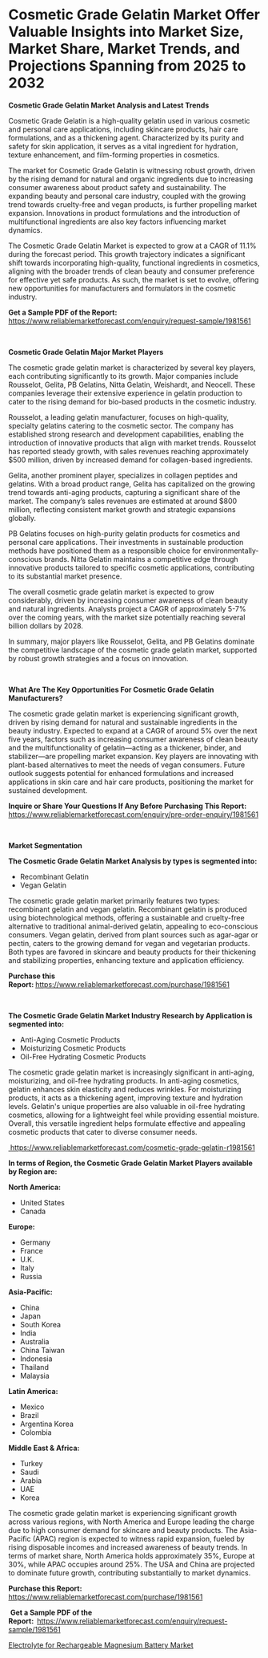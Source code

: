 <p><h1>Cosmetic Grade Gelatin Market Offer Valuable Insights into Market Size, Market Share, Market Trends, and Projections Spanning from 2025 to 2032</h1></p><p><strong>Cosmetic Grade Gelatin Market Analysis and Latest Trends</strong></p>
<p><p>Cosmetic Grade Gelatin is a high-quality gelatin used in various cosmetic and personal care applications, including skincare products, hair care formulations, and as a thickening agent. Characterized by its purity and safety for skin application, it serves as a vital ingredient for hydration, texture enhancement, and film-forming properties in cosmetics.</p><p>The market for Cosmetic Grade Gelatin is witnessing robust growth, driven by the rising demand for natural and organic ingredients due to increasing consumer awareness about product safety and sustainability. The expanding beauty and personal care industry, coupled with the growing trend towards cruelty-free and vegan products, is further propelling market expansion. Innovations in product formulations and the introduction of multifunctional ingredients are also key factors influencing market dynamics.</p><p>The Cosmetic Grade Gelatin Market is expected to grow at a CAGR of 11.1% during the forecast period. This growth trajectory indicates a significant shift towards incorporating high-quality, functional ingredients in cosmetics, aligning with the broader trends of clean beauty and consumer preference for effective yet safe products. As such, the market is set to evolve, offering new opportunities for manufacturers and formulators in the cosmetic industry.</p></p>
<p><strong>Get a Sample PDF of the Report:&nbsp;</strong> <a href="https://www.reliablemarketforecast.com/enquiry/request-sample/1981561?utm_campaign=3174&utm_medium=2&utm_source=Github&utm_content=ia&utm_term=03042025&utm_id=cosmetic-grade-gelatin">https://www.reliablemarketforecast.com/enquiry/request-sample/1981561</a></p>
<p>&nbsp;</p>
<p><strong>Cosmetic Grade Gelatin Major Market Players</strong></p>
<p><p>The cosmetic grade gelatin market is characterized by several key players, each contributing significantly to its growth. Major companies include Rousselot, Gelita, PB Gelatins, Nitta Gelatin, Weishardt, and Neocell. These companies leverage their extensive experience in gelatin production to cater to the rising demand for bio-based products in the cosmetic industry.</p><p>Rousselot, a leading gelatin manufacturer, focuses on high-quality, specialty gelatins catering to the cosmetic sector. The company has established strong research and development capabilities, enabling the introduction of innovative products that align with market trends. Rousselot has reported steady growth, with sales revenues reaching approximately $500 million, driven by increased demand for collagen-based ingredients.</p><p>Gelita, another prominent player, specializes in collagen peptides and gelatins. With a broad product range, Gelita has capitalized on the growing trend towards anti-aging products, capturing a significant share of the market. The company’s sales revenues are estimated at around $800 million, reflecting consistent market growth and strategic expansions globally.</p><p>PB Gelatins focuses on high-purity gelatin products for cosmetics and personal care applications. Their investments in sustainable production methods have positioned them as a responsible choice for environmentally-conscious brands. Nitta Gelatin maintains a competitive edge through innovative products tailored to specific cosmetic applications, contributing to its substantial market presence.</p><p>The overall cosmetic grade gelatin market is expected to grow considerably, driven by increasing consumer awareness of clean beauty and natural ingredients. Analysts project a CAGR of approximately 5-7% over the coming years, with the market size potentially reaching several billion dollars by 2028.</p><p>In summary, major players like Rousselot, Gelita, and PB Gelatins dominate the competitive landscape of the cosmetic grade gelatin market, supported by robust growth strategies and a focus on innovation.</p></p>
<p>&nbsp;</p>
<p><strong>What Are The Key Opportunities For Cosmetic Grade Gelatin Manufacturers?</strong></p>
<p><p>The cosmetic grade gelatin market is experiencing significant growth, driven by rising demand for natural and sustainable ingredients in the beauty industry. Expected to expand at a CAGR of around 5% over the next five years, factors such as increasing consumer awareness of clean beauty and the multifunctionality of gelatin—acting as a thickener, binder, and stabilizer—are propelling market expansion. Key players are innovating with plant-based alternatives to meet the needs of vegan consumers. Future outlook suggests potential for enhanced formulations and increased applications in skin care and hair care products, positioning the market for sustained development.</p></p>
<p><strong>Inquire or Share Your Questions If Any Before Purchasing This Report:</strong> <a href="https://www.reliablemarketforecast.com/enquiry/pre-order-enquiry/1981561?utm_campaign=3174&utm_medium=2&utm_source=Github&utm_content=ia&utm_term=03042025&utm_id=cosmetic-grade-gelatin">https://www.reliablemarketforecast.com/enquiry/pre-order-enquiry/1981561</a></p>
<p>&nbsp;</p>
<p><strong>Market Segmentation</strong></p>
<p><strong>The Cosmetic Grade Gelatin Market Analysis by types is segmented into:</strong></p>
<p><ul><li>Recombinant Gelatin</li><li>Vegan Gelatin</li></ul></p>
<p><p>The cosmetic grade gelatin market primarily features two types: recombinant gelatin and vegan gelatin. Recombinant gelatin is produced using biotechnological methods, offering a sustainable and cruelty-free alternative to traditional animal-derived gelatin, appealing to eco-conscious consumers. Vegan gelatin, derived from plant sources such as agar-agar or pectin, caters to the growing demand for vegan and vegetarian products. Both types are favored in skincare and beauty products for their thickening and stabilizing properties, enhancing texture and application efficiency.</p></p>
<p><strong>Purchase this Report:&nbsp;</strong><a href="https://www.reliablemarketforecast.com/purchase/1981561?utm_campaign=3174&utm_medium=2&utm_source=Github&utm_content=ia&utm_term=03042025&utm_id=cosmetic-grade-gelatin">https://www.reliablemarketforecast.com/purchase/1981561</a></p>
<p>&nbsp;</p>
<p><strong>The Cosmetic Grade Gelatin Market Industry Research by Application is segmented into:</strong></p>
<p><ul><li>Anti-Aging Cosmetic Products</li><li>Moisturizing Cosmetic Products</li><li>Oil-Free Hydrating Cosmetic Products</li></ul></p>
<p><p>The cosmetic grade gelatin market is increasingly significant in anti-aging, moisturizing, and oil-free hydrating products. In anti-aging cosmetics, gelatin enhances skin elasticity and reduces wrinkles. For moisturizing products, it acts as a thickening agent, improving texture and hydration levels. Gelatin's unique properties are also valuable in oil-free hydrating cosmetics, allowing for a lightweight feel while providing essential moisture. Overall, this versatile ingredient helps formulate effective and appealing cosmetic products that cater to diverse consumer needs.</p></p>
<p><a href="https://www.reliablemarketforecast.com/cosmetic-grade-gelatin-r1981561?utm_campaign=3174&utm_medium=2&utm_source=Github&utm_content=ia&utm_term=03042025&utm_id=cosmetic-grade-gelatin">&nbsp;https://www.reliablemarketforecast.com/cosmetic-grade-gelatin-r1981561</a></p>
<p><strong>In terms of Region, the Cosmetic Grade Gelatin Market Players available by Region are:</strong></p>
<p>
    <p> <strong> North America: </strong>
        <ul>
            <li>United States</li>
            <li>Canada</li>
        </ul>
        </p> 
    <p> <strong> Europe: </strong>
        <ul>
            <li>Germany</li>
            <li>France</li>
            <li>U.K.</li>
            <li>Italy</li>
            <li>Russia</li>
        </ul>
        </p> 
    <p> <strong> Asia-Pacific: </strong>
        <ul>
            <li>China</li>
            <li>Japan</li>
            <li>South Korea</li>
            <li>India</li>
            <li>Australia</li>
            <li>China Taiwan</li>
            <li>Indonesia</li>
            <li>Thailand</li>
            <li>Malaysia</li>
        </ul>
        </p> 
    <p> <strong> Latin America: </strong>
        <ul>
            <li>Mexico</li>
            <li>Brazil</li>
            <li>Argentina Korea</li>
            <li>Colombia</li>
        </ul>
        </p> 
    <p> <strong> Middle East & Africa: </strong>
        <ul>
            <li>Turkey</li>
            <li>Saudi</li>
            <li>Arabia</li>
            <li>UAE</li>
            <li>Korea</li>
        </ul>
    </p>
    </p>
<p><p>The cosmetic grade gelatin market is experiencing significant growth across various regions, with North America and Europe leading the charge due to high consumer demand for skincare and beauty products. The Asia-Pacific (APAC) region is expected to witness rapid expansion, fueled by rising disposable incomes and increased awareness of beauty trends. In terms of market share, North America holds approximately 35%, Europe at 30%, while APAC occupies around 25%. The USA and China are projected to dominate future growth, contributing substantially to market dynamics.</p></p>
<p><strong>Purchase this Report: </strong><a href="https://www.reliablemarketforecast.com/purchase/1981561?utm_campaign=3174&utm_medium=2&utm_source=Github&utm_content=ia&utm_term=03042025&utm_id=cosmetic-grade-gelatin">https://www.reliablemarketforecast.com/purchase/1981561</a></p>
<p>&nbsp;<strong>Get a Sample PDF of the Report:&nbsp;&nbsp;</strong><a href="https://www.reliablemarketforecast.com/enquiry/request-sample/1981561?utm_campaign=3174&utm_medium=2&utm_source=Github&utm_content=ia&utm_term=03042025&utm_id=cosmetic-grade-gelatin">https://www.reliablemarketforecast.com/enquiry/request-sample/1981561</a></p>
<p><strong></strong></p>
<p><p><a href="https://github.com/scaseiargas/Market-Research-Report-List-1/blob/main/electrolyte-for-rechargeable-magnesium-battery-market.md?utm_campaign=3174&utm_medium=2&utm_source=Github&utm_content=ia&utm_term=03042025&utm_id=cosmetic-grade-gelatin">Electrolyte for Rechargeable Magnesium Battery Market</a></p></p>